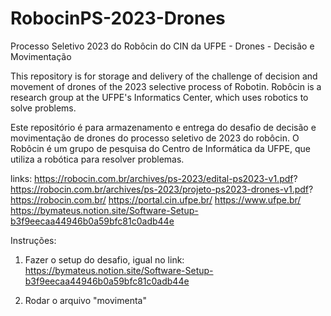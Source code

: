 # RobocinPS-2023-Drones
Processo Seletivo 2023 do Robôcin do CIN da UFPE - Drones - Decisão e Movimentação

This repository is for storage and delivery of the challenge of decision and movement of drones of the 2023 selective process of Robotin. Robôcin is a research group at the UFPE's Informatics Center, which uses robotics to solve problems.

Este repositório é para armazenamento e entrega do desafio de decisão e movimentação de drones do processo seletivo de 2023 do robôcin. O Robôcin é um grupo de pesquisa do Centro de Informática da UFPE, que utiliza a robótica para resolver problemas. 

links:
https://robocin.com.br/archives/ps-2023/edital-ps2023-v1.pdf?
https://robocin.com.br/archives/ps-2023/projeto-ps2023-drones-v1.pdf?
https://robocin.com.br/
https://portal.cin.ufpe.br/
https://www.ufpe.br/
https://bymateus.notion.site/Software-Setup-b3f9eecaa44946b0a59bfc81c0adb44e


Instruções:

1. Fazer o setup do desafio, igual no link: https://bymateus.notion.site/Software-Setup-b3f9eecaa44946b0a59bfc81c0adb44e

2. Rodar o arquivo "movimenta"
